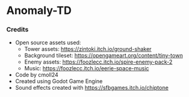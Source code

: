 # Anomaly-TD
### Credits
* Open source assets used:
  * Tower assets: https://zintoki.itch.io/ground-shaker
  * Background tileset: https://opengameart.org/content/tiny-town​​
  * Enemy assets: https://foozlecc.itch.io/spire-enemy-pack-2
  * Music: https://foozlecc.itch.io/eerie-space-music
* Code by cmoll24
* Created using Godot Game Engine
* Sound effects created with https://sfbgames.itch.io/chiptone
